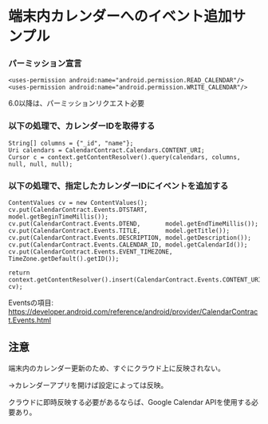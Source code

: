 # 端末内カレンダーへのイベント追加サンプル

### パーミッション宣言
```
<uses-permission android:name="android.permission.READ_CALENDAR"/>
<uses-permission android:name="android.permission.WRITE_CALENDAR"/>
```
6.0以降は、パーミッションリクエスト必要

### 以下の処理で、カレンダーIDを取得する
```
String[] columns = {"_id", "name"};
Uri calendars = CalendarContract.Calendars.CONTENT_URI;
Cursor c = context.getContentResolver().query(calendars, columns, null, null, null);
```

### 以下の処理で、指定したカレンダーIDにイベントを追加する
```
ContentValues cv = new ContentValues();
cv.put(CalendarContract.Events.DTSTART,     model.getBeginTimeMillis());
cv.put(CalendarContract.Events.DTEND,       model.getEndTimeMillis());
cv.put(CalendarContract.Events.TITLE,       model.getTitle());
cv.put(CalendarContract.Events.DESCRIPTION, model.getDescription());
cv.put(CalendarContract.Events.CALENDAR_ID, model.getCalendarId());
cv.put(CalendarContract.Events.EVENT_TIMEZONE, TimeZone.getDefault().getID());

return context.getContentResolver().insert(CalendarContract.Events.CONTENT_URI, cv);
```
Eventsの項目: https://developer.android.com/reference/android/provider/CalendarContract.Events.html

## 注意

端末内のカレンダー更新のため、すぐにクラウド上に反映されない。

→カレンダーアプリを開けば設定によっては反映。

クラウドに即時反映する必要があるならば、Google Calendar APIを使用する必要あり。
